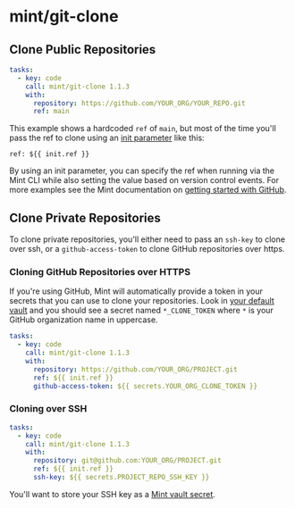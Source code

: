 # mint/git-clone


## Clone Public Repositories

```yaml
tasks:
  - key: code
    call: mint/git-clone 1.1.3
    with:
      repository: https://github.com/YOUR_ORG/YOUR_REPO.git
      ref: main
```

This example shows a hardcoded `ref` of `main`, but most of the time you'll pass the ref to clone using an [init parameter](https://www.rwx.com/docs/mint/init-parameters) like this:

```
ref: ${{ init.ref }}
```

By using an init parameter, you can specify the ref when running via the Mint CLI while also setting the value based on version control events. For more examples see the Mint documentation on [getting started with GitHub](https://www.rwx.com/docs/mint/getting-started/github).

## Clone Private Repositories

To clone private repositories, you'll either need to pass an `ssh-key` to clone over ssh, or a `github-access-token` to clone GitHub repositories over https.

### Cloning GitHub Repositories over HTTPS

If you're using GitHub, Mint will automatically provide a token in your secrets that you can use to clone your repositories.
Look in [your default vault](https://cloud.rwx.com/mint/deep_link/vaults) and you should see a secret named `*_CLONE_TOKEN` where `*` is your GitHub organization name in uppercase.

```yaml
tasks:
  - key: code
    call: mint/git-clone 1.1.3
    with:
      repository: https://github.com/YOUR_ORG/PROJECT.git
      ref: ${{ init.ref }}
      github-access-token: ${{ secrets.YOUR_ORG_CLONE_TOKEN }}
```

### Cloning over SSH

```yaml
tasks:
  - key: code
    call: mint/git-clone 1.1.3
    with:
      repository: git@github.com:YOUR_ORG/PROJECT.git
      ref: ${{ init.ref }}
      ssh-key: ${{ secrets.PROJECT_REPO_SSH_KEY }}
```

You'll want to store your SSH key as a [Mint vault secret](https://www.rwx.com/docs/mint/security/vaults).
